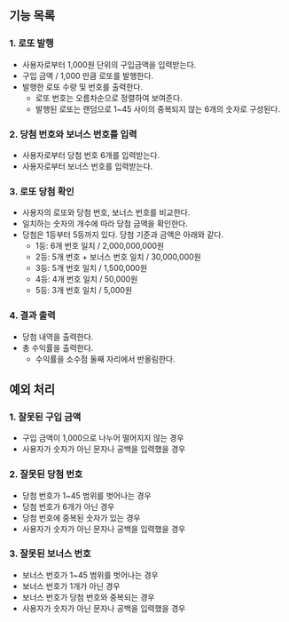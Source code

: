 ## 기능 목록

### 1. 로또 발행

- 사용자로부터 1,000원 단위의 구입금액을 입력받는다.
- 구입 금액 / 1,000 만큼 로또를 발행한다.
- 발행한 로또 수량 및 번호를 출력한다.
  - 로또 번호는 오름차순으로 정렬하여 보여준다.
  - 발행된 로또는 랜덤으로 1~45 사이의 중복되지 않는 6개의 숫자로 구성된다.

### 2. 당첨 번호와 보너스 번호를 입력

- 사용자로부터 당첨 번호 6개를 입력받는다.
- 사용자로부터 보너스 번호를 입력받는다.

### 3. 로또 당첨 확인

- 사용자의 로또와 당첨 번호, 보너스 번호를 비교한다.
- 일치하는 숫자의 개수에 따라 당첨 금액을 확인한다.
- 당첨은 1등부터 5등까지 있다. 당첨 기준과 금액은 아래와 같다.
  - 1등: 6개 번호 일치 / 2,000,000,000원
  - 2등: 5개 번호 + 보너스 번호 일치 / 30,000,000원
  - 3등: 5개 번호 일치 / 1,500,000원
  - 4등: 4개 번호 일치 / 50,000원
  - 5등: 3개 번호 일치 / 5,000원

### 4. 결과 출력

- 당첨 내역을 출력한다.
- 총 수익률을 출력한다.
  - 수익률을 소수점 둘째 자리에서 반올림한다.

## 예외 처리

### 1. 잘못된 구입 금액

- 구입 금액이 1,000으로 나누어 떨어지지 않는 경우
- 사용자가 숫자가 아닌 문자나 공백을 입력했을 경우

### 2. 잘못된 당첨 번호

- 당첨 번호가 1~45 범위를 벗어나는 경우
- 당첨 번호가 6개가 아닌 경우
- 당첨 번호에 중복된 숫자가 있는 경우
- 사용자가 숫자가 아닌 문자나 공백을 입력했을 경우

### 3. 잘못된 보너스 번호

- 보너스 번호가 1~45 범위를 벗어나는 경우
- 보너스 번호가 1개가 아닌 경우
- 보너스 번호가 당첨 번호와 중복되는 경우
- 사용자가 숫자가 아닌 문자나 공백을 입력했을 경우
